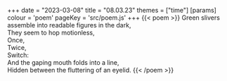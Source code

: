 +++
date = "2023-03-08"
title = "08.03.23"
themes = ["time"]
[params]
  colour = 'poem'
  pageKey = 'src/poem.js'
+++
{{< poem >}}
Green slivers assemble into readable figures in the dark,  
They seem to hop motionless,  
Once,  
Twice,  
Switch:  
And the gaping mouth folds into a line,  
Hidden between the fluttering of an eyelid.
{{< /poem >}}